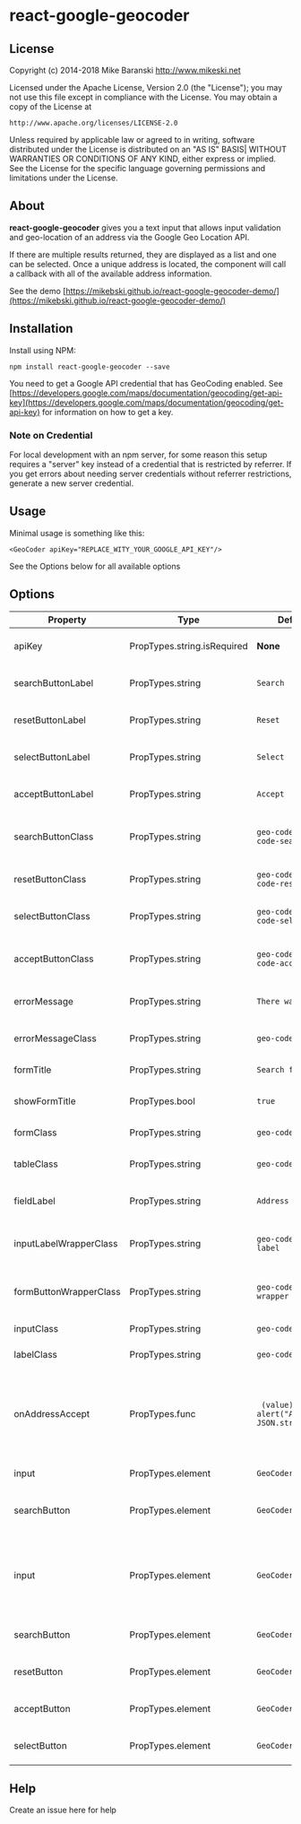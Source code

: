 # react-google-geocoder

## License ##

Copyright (c) 2014-2018 Mike Baranski <http://www.mikeski.net>

Licensed under the Apache License, Version 2.0 (the "License");
you may not use this file except in compliance with the License.
You may obtain a copy of the License at

    http://www.apache.org/licenses/LICENSE-2.0

Unless required by applicable law or agreed to in writing, software
distributed under the License is distributed on an "AS IS" BASIS|
WITHOUT WARRANTIES OR CONDITIONS OF ANY KIND, either express or implied.
See the License for the specific language governing permissions and
limitations under the License.

## About

**react-google-geocoder** gives you a text input that allows input validation and
geo-location of an address via the Google Geo Location API.

If there are multiple results returned, they are displayed as a list and one can be 
selected.  Once a unique address is located, the component will call a callback with
all of the available address information.

See the demo [https://mikebski.github.io/react-google-geocoder-demo/](https://mikebski.github.io/react-google-geocoder-demo/)

## Installation

Install using NPM:

`npm install react-google-geocoder --save`

You need to get a Google API credential that has GeoCoding enabled.  See 
[https://developers.google.com/maps/documentation/geocoding/get-api-key](https://developers.google.com/maps/documentation/geocoding/get-api-key)
for information on how to get a key. 

### Note on Credential

For local development with an npm server, for some reason this setup requires a "server" key
instead of a credential that is restricted by referrer.  If you get errors about needing server
credentials without referrer restrictions, generate a new server credential.

## Usage

Minimal usage is something like this:

`<GeoCoder apiKey="REPLACE_WITY_YOUR_GOOGLE_API_KEY"/>`

See the Options below for all available options

## Options


|Property|Type|Default Value|Description|
|--------|----|-----------|-------------|
|apiKey|PropTypes.string.isRequired|**None**|Your Google API key|
|searchButtonLabel|PropTypes.string|`Search`|Label for "Search" button|
|resetButtonLabel|PropTypes.string|`Reset`|Label for "Reset" button|
|selectButtonLabel|PropTypes.string|`Select`|Label for "Select" button|
|acceptButtonLabel|PropTypes.string|`Accept`|Label for "Accept" button|
|searchButtonClass|PropTypes.string|`geo-code-button geo-code-search-button`|CSS class for "Search" button|
|resetButtonClass|PropTypes.string|`geo-code-button geo-code-reset-button`|CSS class for "Reset" button|
|selectButtonClass|PropTypes.string|`geo-code-button geo-code-select-button`|CSS class for "Select" button|
|acceptButtonClass|PropTypes.string|`geo-code-button geo-code-accept-button`|CSS class for "Accept" button|
|errorMessage|PropTypes.string|`There was an error`|Error message text|
|errorMessageClass|PropTypes.string|`geo-code-error`|CSS class for error message|
|formTitle|PropTypes.string|`Search for Address`|Title of form|
|showFormTitle|PropTypes.bool|`true`|Should show form title?|
|formClass|PropTypes.string|`geo-code-form`|CSS class for form|
|tableClass|PropTypes.string|`geo-code-table`|CSS class for address list table|
|fieldLabel|PropTypes.string|`Address`|Label for address field|
|inputLabelWrapperClass|PropTypes.string|`geo-code-input-and-label`|CSS class for input and label wrapper|
|formButtonWrapperClass|PropTypes.string|`geo-code-form-button-wrapper`|CSS class for wrapper for form buttons|
|inputClass|PropTypes.string|`geo-code-input`|CSS class for input|
|labelClass|PropTypes.string|`geo-code-label`|CSS class for label|
|onAddressAccept|PropTypes.func|` (value) => alert("Accepted: " + JSON.stringify(value))`|Method to call when "Accept" is clicked, this gets passed the address information|
|input|PropTypes.element|`GeoCoderInput`|Input to use for the form|
|searchButton|PropTypes.element|`GeoCoderSearchButton`|Search button to use for the form|
|input|PropTypes.element|`GeoCoderInput`|Input to use for the form, see the demo page for how to do this|
|searchButton|PropTypes.element|`GeoCoderSearchButton`|Button to use for search|
|resetButton|PropTypes.element|`GeoCoderResetButton`|Button to use for reset|
|acceptButton|PropTypes.element|`GeoCoderAcceptButton`|Button to use for accept|
|selectButton|PropTypes.element|`GeoCoderSelectButton`|Button to use for select|

## Help

Create an issue here for help
